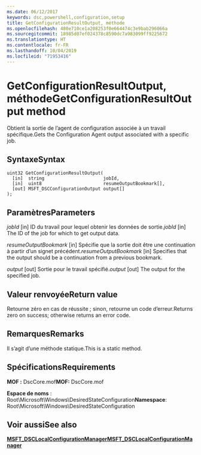 ```yaml
---
ms.date: 06/12/2017
keywords: dsc,powershell,configuration,setup
title: GetConfigurationResultOutput, méthode
ms.openlocfilehash: 480e710ce1a208253f0e664474c3e9bab296066a
ms.sourcegitcommit: 18985d07ef024378c8590dc7a983099ff9225672
ms.translationtype: HT
ms.contentlocale: fr-FR
ms.lasthandoff: 10/04/2019
ms.locfileid: "71953416"
---
```

# <a name="getconfigurationresultoutput-method"></a><span data-ttu-id="56933-103">GetConfigurationResultOutput, méthode</span><span class="sxs-lookup"><span data-stu-id="56933-103">GetConfigurationResultOutput method</span></span>

<span data-ttu-id="56933-104">Obtient la sortie de l’agent de configuration associée à un travail spécifique.</span><span class="sxs-lookup"><span data-stu-id="56933-104">Gets the Configuration Agent output associated with a specific job.</span></span>

## <a name="syntax"></a><span data-ttu-id="56933-105">Syntaxe</span><span class="sxs-lookup"><span data-stu-id="56933-105">Syntax</span></span>

```mof
uint32 GetConfigurationResultOutput(
  [in]  string                      jobId,
  [in]  uint8                       resumeOutputBookmark[],
  [out] MSFT_DSCConfigurationOutput output[]
);
```

## <a name="parameters"></a><span data-ttu-id="56933-106">Paramètres</span><span class="sxs-lookup"><span data-stu-id="56933-106">Parameters</span></span>

<span data-ttu-id="56933-107">*jobId* \[in\] ID du travail pour lequel obtenir les données de sortie.</span><span class="sxs-lookup"><span data-stu-id="56933-107">*jobId* \[in\] The ID of the job for which to get output data.</span></span>

<span data-ttu-id="56933-108">*resumeOutputBookmark* \[in\] Spécifie que la sortie doit être une continuation à partir d’un signet précédent.</span><span class="sxs-lookup"><span data-stu-id="56933-108">*resumeOutputBookmark* \[in\] Specifies that the output should be a continuation from a previous bookmark.</span></span>

<span data-ttu-id="56933-109">*output* \[out\] Sortie pour le travail spécifié.</span><span class="sxs-lookup"><span data-stu-id="56933-109">*output* \[out\] The output for the specified job.</span></span>

## <a name="return-value"></a><span data-ttu-id="56933-110">Valeur renvoyée</span><span class="sxs-lookup"><span data-stu-id="56933-110">Return value</span></span>

<span data-ttu-id="56933-111">Retourne zéro en cas de réussite ; sinon, retourne un code d’erreur.</span><span class="sxs-lookup"><span data-stu-id="56933-111">Returns zero on success; otherwise returns an error code.</span></span>

## <a name="remarks"></a><span data-ttu-id="56933-112">Remarques</span><span class="sxs-lookup"><span data-stu-id="56933-112">Remarks</span></span>

<span data-ttu-id="56933-113">Il s’agit d’une méthode statique.</span><span class="sxs-lookup"><span data-stu-id="56933-113">This is a static method.</span></span>

## <a name="requirements"></a><span data-ttu-id="56933-114">Spécifications</span><span class="sxs-lookup"><span data-stu-id="56933-114">Requirements</span></span>

<span data-ttu-id="56933-115">**MOF :** DscCore.mof</span><span class="sxs-lookup"><span data-stu-id="56933-115">**MOF:** DscCore.mof</span></span>

<span data-ttu-id="56933-116">**Espace de noms** : Root\Microsoft\Windows\DesiredStateConfiguration</span><span class="sxs-lookup"><span data-stu-id="56933-116">**Namespace**: Root\Microsoft\Windows\DesiredStateConfiguration</span></span>

## <a name="see-also"></a><span data-ttu-id="56933-117">Voir aussi</span><span class="sxs-lookup"><span data-stu-id="56933-117">See also</span></span>

[<span data-ttu-id="56933-118">**MSFT_DSCLocalConfigurationManager**</span><span class="sxs-lookup"><span data-stu-id="56933-118">**MSFT_DSCLocalConfigurationManager**</span></span>](msft-dsclocalconfigurationmanager.md)
